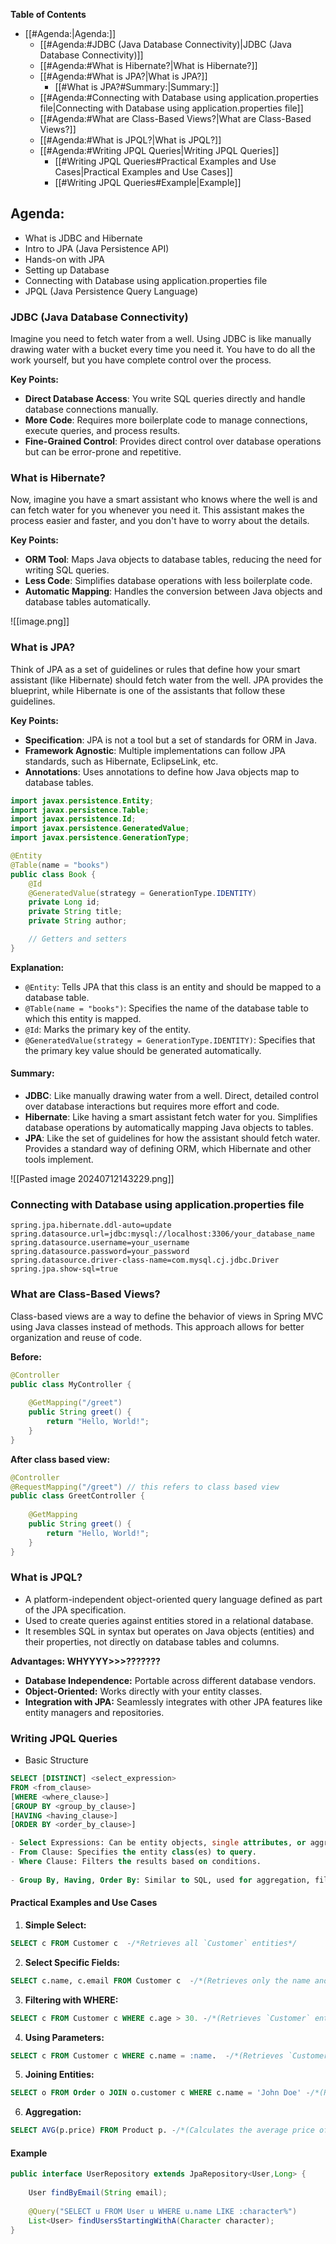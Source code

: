 **Table of Contents**

- [[#Agenda:|Agenda:]]
	- [[#Agenda:#JDBC (Java Database Connectivity)|JDBC (Java Database Connectivity)]]
	- [[#Agenda:#What is Hibernate?|What is Hibernate?]]
	- [[#Agenda:#What is JPA?|What is JPA?]]
		- [[#What is JPA?#Summary:|Summary:]]
	- [[#Agenda:#Connecting with Database using application.properties file|Connecting with Database using application.properties file]]
	- [[#Agenda:#What are Class-Based Views?|What are Class-Based Views?]]
	- [[#Agenda:#What is JPQL?|What is JPQL?]]
	- [[#Agenda:#Writing JPQL Queries|Writing JPQL Queries]]
		- [[#Writing JPQL Queries#Practical Examples and Use Cases|Practical Examples and Use Cases]]
		- [[#Writing JPQL Queries#Example|Example]]


## Agenda:
- What is JDBC and Hibernate
- Intro to JPA (Java Persistence API)
- Hands-on with JPA
- Setting up Database
- Connecting with Database using application.properties file 
- JPQL (Java Persistence Query Language)   

### JDBC (Java Database Connectivity)
Imagine you need to fetch water from a well. Using JDBC is like manually drawing water with a bucket every time you need it. You have to do all the work yourself, but you have complete control over the process.

**Key Points:**

- **Direct Database Access**: You write SQL queries directly and handle database connections manually.
- **More Code**: Requires more boilerplate code to manage connections, execute queries, and process results.
- **Fine-Grained Control**: Provides direct control over database operations but can be error-prone and repetitive.

### What is Hibernate?
Now, imagine you have a smart assistant who knows where the well is and can fetch water for you whenever you need it. This assistant makes the process easier and faster, and you don't have to worry about the details.

**Key Points:**

- **ORM Tool**: Maps Java objects to database tables, reducing the need for writing SQL queries.
- **Less Code**: Simplifies database operations with less boilerplate code.
- **Automatic Mapping**: Handles the conversion between Java objects and database tables automatically.

![[image.png]]

### What is JPA?
Think of JPA as a set of guidelines or rules that define how your smart assistant (like Hibernate) should fetch water from the well. JPA provides the blueprint, while Hibernate is one of the assistants that follow these guidelines.

**Key Points:**

- **Specification**: JPA is not a tool but a set of standards for ORM in Java.
- **Framework Agnostic**: Multiple implementations can follow JPA standards, such as Hibernate, EclipseLink, etc.
- **Annotations**: Uses annotations to define how Java objects map to database tables.

```java
import javax.persistence.Entity;
import javax.persistence.Table;
import javax.persistence.Id;
import javax.persistence.GeneratedValue;
import javax.persistence.GenerationType;

@Entity
@Table(name = "books")
public class Book {
    @Id
    @GeneratedValue(strategy = GenerationType.IDENTITY)
    private Long id;
    private String title;
    private String author;

    // Getters and setters
}
```

**Explanation:**
- `@Entity`: Tells JPA that this class is an entity and should be mapped to a database table.
- `@Table(name = "books")`: Specifies the name of the database table to which this entity is mapped.
- `@Id`: Marks the primary key of the entity.
- `@GeneratedValue(strategy = GenerationType.IDENTITY)`: Specifies that the primary key value should be generated automatically.

#### Summary:
- **JDBC**: Like manually drawing water from a well. Direct, detailed control over database interactions but requires more effort and code.
- **Hibernate**: Like having a smart assistant fetch water for you. Simplifies database operations by automatically mapping Java objects to tables.
- **JPA**: Like the set of guidelines for how the assistant should fetch water. Provides a standard way of defining ORM, which Hibernate and other tools implement.

![[Pasted image 20240712143229.png]]


### Connecting with Database using application.properties file

```properties
spring.jpa.hibernate.ddl-auto=update  
spring.datasource.url=jdbc:mysql://localhost:3306/your_database_name  
spring.datasource.username=your_username  
spring.datasource.password=your_password  
spring.datasource.driver-class-name=com.mysql.cj.jdbc.Driver  
spring.jpa.show-sql=true
```


### What are Class-Based Views?
Class-based views are a way to define the behavior of views in Spring MVC using Java classes instead of methods. This approach allows for better organization and reuse of code.

**Before:**
```java
@Controller
public class MyController {
    
    @GetMapping("/greet")
    public String greet() {
        return "Hello, World!";
    }
}
```

**After class based view:**
```java
@Controller
@RequestMapping("/greet") // this refers to class based view 
public class GreetController {
    
    @GetMapping
    public String greet() {
        return "Hello, World!";
    }
}
```

### What is JPQL?
- A platform-independent object-oriented query language defined as part of the JPA specification.
- Used to create queries against entities stored in a relational database.
- It resembles SQL in syntax but operates on Java objects (entities) and their properties, not directly on database tables and columns.

**Advantages: WHYYYY>>>???????**

- **Database Independence:** Portable across different database vendors.
- **Object-Oriented:** Works directly with your entity classes.
- **Integration with JPA:** Seamlessly integrates with other JPA features like entity managers and repositories.
### Writing JPQL Queries 
- Basic Structure
```sql
SELECT [DISTINCT] <select_expression> 
FROM <from_clause> 
[WHERE <where_clause>]
[GROUP BY <group_by_clause>]
[HAVING <having_clause>]
[ORDER BY <order_by_clause>]

```
```sql
- Select Expressions: Can be entity objects, single attributes, or aggregate functions.
- From Clause: Specifies the entity class(es) to query.
- Where Clause: Filters the results based on conditions.
    
- Group By, Having, Order By: Similar to SQL, used for aggregation, filtering on aggregated data, and sorting results.
```

#### Practical Examples and Use Cases

1. **Simple Select:**
```sql
SELECT c FROM Customer c  -/*Retrieves all `Customer` entities*/
```
2. **Select Specific Fields:** 
```sql
SELECT c.name, c.email FROM Customer c  -/*(Retrieves only the name and email of all `Customer` entities)*/
```
3. **Filtering with WHERE:**
```sql
SELECT c FROM Customer c WHERE c.age > 30. -/*(Retrieves `Customer` entities older than 30)*/
```
4. **Using Parameters:**
```sql
SELECT c FROM Customer c WHERE c.name = :name.  -/*(Retrieves `Customer` entity with a specific name, passed as a parameter `:name`)*/
```
5. **Joining Entities:**
```sql
SELECT o FROM Order o JOIN o.customer c WHERE c.name = 'John Doe' -/*(Retrieves all orders (`Order` entities) for a customer named 'John Doe')*/
```
6. **Aggregation:**
```sql
SELECT AVG(p.price) FROM Product p. -/*(Calculates the average price of all products)*/
```

#### Example
```java
public interface UserRepository extends JpaRepository<User,Long> {  
  
    User findByEmail(String email);  
  
    @Query("SELECT u FROM User u WHERE u.name LIKE :character%")  
    List<User> findUsersStartingWithA(Character character);  
}
```

